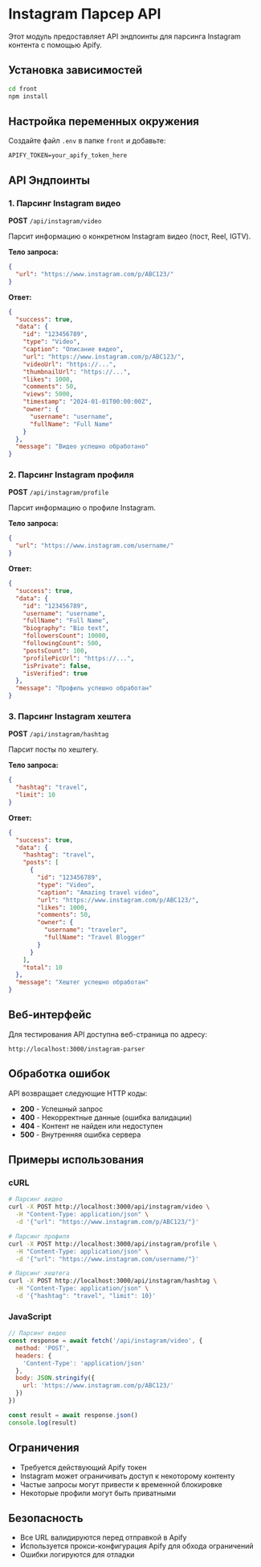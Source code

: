 # Instagram Парсер API

Этот модуль предоставляет API эндпоинты для парсинга Instagram контента с помощью Apify.

## Установка зависимостей

```bash
cd front
npm install
```

## Настройка переменных окружения

Создайте файл `.env` в папке `front` и добавьте:

```env
APIFY_TOKEN=your_apify_token_here
```

## API Эндпоинты

### 1. Парсинг Instagram видео

**POST** `/api/instagram/video`

Парсит информацию о конкретном Instagram видео (пост, Reel, IGTV).

**Тело запроса:**
```json
{
  "url": "https://www.instagram.com/p/ABC123/"
}
```

**Ответ:**
```json
{
  "success": true,
  "data": {
    "id": "123456789",
    "type": "Video",
    "caption": "Описание видео",
    "url": "https://www.instagram.com/p/ABC123/",
    "videoUrl": "https://...",
    "thumbnailUrl": "https://...",
    "likes": 1000,
    "comments": 50,
    "views": 5000,
    "timestamp": "2024-01-01T00:00:00Z",
    "owner": {
      "username": "username",
      "fullName": "Full Name"
    }
  },
  "message": "Видео успешно обработано"
}
```

### 2. Парсинг Instagram профиля

**POST** `/api/instagram/profile`

Парсит информацию о профиле Instagram.

**Тело запроса:**
```json
{
  "url": "https://www.instagram.com/username/"
}
```

**Ответ:**
```json
{
  "success": true,
  "data": {
    "id": "123456789",
    "username": "username",
    "fullName": "Full Name",
    "biography": "Bio text",
    "followersCount": 10000,
    "followingCount": 500,
    "postsCount": 100,
    "profilePicUrl": "https://...",
    "isPrivate": false,
    "isVerified": true
  },
  "message": "Профиль успешно обработан"
}
```

### 3. Парсинг Instagram хештега

**POST** `/api/instagram/hashtag`

Парсит посты по хештегу.

**Тело запроса:**
```json
{
  "hashtag": "travel",
  "limit": 10
}
```

**Ответ:**
```json
{
  "success": true,
  "data": {
    "hashtag": "travel",
    "posts": [
      {
        "id": "123456789",
        "type": "Video",
        "caption": "Amazing travel video",
        "url": "https://www.instagram.com/p/ABC123/",
        "likes": 1000,
        "comments": 50,
        "owner": {
          "username": "traveler",
          "fullName": "Travel Blogger"
        }
      }
    ],
    "total": 10
  },
  "message": "Хештег успешно обработан"
}
```

## Веб-интерфейс

Для тестирования API доступна веб-страница по адресу:
```
http://localhost:3000/instagram-parser
```

## Обработка ошибок

API возвращает следующие HTTP коды:

- **200** - Успешный запрос
- **400** - Некорректные данные (ошибка валидации)
- **404** - Контент не найден или недоступен
- **500** - Внутренняя ошибка сервера

## Примеры использования

### cURL

```bash
# Парсинг видео
curl -X POST http://localhost:3000/api/instagram/video \
  -H "Content-Type: application/json" \
  -d '{"url": "https://www.instagram.com/p/ABC123/"}'

# Парсинг профиля
curl -X POST http://localhost:3000/api/instagram/profile \
  -H "Content-Type: application/json" \
  -d '{"url": "https://www.instagram.com/username/"}'

# Парсинг хештега
curl -X POST http://localhost:3000/api/instagram/hashtag \
  -H "Content-Type: application/json" \
  -d '{"hashtag": "travel", "limit": 10}'
```

### JavaScript

```javascript
// Парсинг видео
const response = await fetch('/api/instagram/video', {
  method: 'POST',
  headers: {
    'Content-Type': 'application/json'
  },
  body: JSON.stringify({
    url: 'https://www.instagram.com/p/ABC123/'
  })
})

const result = await response.json()
console.log(result)
```

## Ограничения

- Требуется действующий Apify токен
- Instagram может ограничивать доступ к некоторому контенту
- Частые запросы могут привести к временной блокировке
- Некоторые профили могут быть приватными

## Безопасность

- Все URL валидируются перед отправкой в Apify
- Используется прокси-конфигурация Apify для обхода ограничений
- Ошибки логируются для отладки 